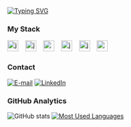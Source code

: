 [![Typing SVG](https://readme-typing-svg.demolab.com?font=Fira+Code&weight=600&size=25&pause=1000&color=8178EB&random=false&width=435&height=40&lines=Hey+I'm+Felipe!+👨🏻‍💻+🌌)](https://git.io/typing-svg)

<h3>My Stack</h3>
<div align="left">
  <img src="https://cdn.jsdelivr.net/gh/devicons/devicon/icons/cplusplus/cplusplus-original.svg" height="25" alt="java logo"  />
  <img width="8" />
  <img src="https://cdn.jsdelivr.net/gh/devicons/devicon/icons/python/python-original.svg" height="25" alt="java logo"  />
  <img width="8" />
  <img src="https://cdn.jsdelivr.net/gh/devicons/devicon/icons/react/react-original.svg" height="25" alt="react logo"  />
  <img width="8" />
  <img src="https://cdn.jsdelivr.net/gh/devicons/devicon/icons/javascript/javascript-plain.svg" height="25" alt="javascript logo"  />
  <img width="8" />
  <img src="https://cdn.jsdelivr.net/gh/devicons/devicon/icons/java/java-original.svg" height="25" alt="java logo"  />
  <img width="8" />
  <img src="https://cdn.jsdelivr.net/gh/devicons/devicon/icons/spring/spring-original.svg" height="25" alt="spring logo"  />
  <img width="8" />
</div>

<h3>Contact</h3>

[![E-mail](https://img.shields.io/badge/-Email-000?style=for-the-badge&logo=Gmail&logoColor=8178EB&color:FFF)](mailto:lipelourencosilva@gmail.com)
[![LinkedIn](https://img.shields.io/badge/-LinkedIn-000?style=for-the-badge&logo=linkedin&logoColor=8178EB&color:FFF)](https://www.linkedin.com/in/felipelourencos/)


<h3>GitHub Analytics</h3> 

![GitHub stats](https://github-readme-stats-git-masterrstaa-rickstaa.vercel.app/api?username=felipelourencosilva&hide_title=true&show_icons=true&include_all_commits=false&count_private=true&line_height=25&hide=issues&bg_color=000&title_color=8178EB&text_color=FFF&border_radius=3&border_color=8178EB&icon_color=8178EB&theme=tokyonight)
[![Most Used Languages](https://github-readme-stats-git-masterrstaa-rickstaa.vercel.app/api/top-langs/?username=felipelourencosilva&line_height=10&card_width=290&layout=compact&hide_title=false&count_private=true&langs_count=4&show_icons=true&title_color=8178EB&hide=html,css&bg_color=000&text_color=8B8B8B&border_radius=3&border_color=8178EB&count_private=true)](https://github.com/felipelourencosilva/github-readme-stats)

